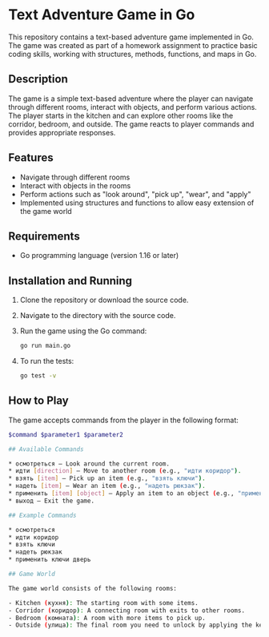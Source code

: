 # Text Adventure Game in Go

This repository contains a text-based adventure game implemented in Go. The game was created as part of a homework assignment to practice basic coding skills, working with structures, methods, functions, and maps in Go.

## Description

The game is a simple text-based adventure where the player can navigate through different rooms, interact with objects, and perform various actions. The player starts in the kitchen and can explore other rooms like the corridor, bedroom, and outside. The game reacts to player commands and provides appropriate responses.

## Features

- Navigate through different rooms
- Interact with objects in the rooms
- Perform actions such as "look around", "pick up", "wear", and "apply"
- Implemented using structures and functions to allow easy extension of the game world

## Requirements

- Go programming language (version 1.16 or later)

## Installation and Running

1. Clone the repository or download the source code.
2. Navigate to the directory with the source code.
3. Run the game using the Go command:

    ```sh
    go run main.go
    ```

4. To run the tests:

    ```sh
    go test -v
    ```

## How to Play

The game accepts commands from the player in the following format:

```sh
$command $parameter1 $parameter2

## Available Commands

* осмотреться — Look around the current room.
* идти [direction] — Move to another room (e.g., "идти коридор").
* взять [item] — Pick up an item (e.g., "взять ключи").
* надеть [item] — Wear an item (e.g., "надеть рюкзак").
* применить [item] [object] — Apply an item to an object (e.g., "применить ключи дверь").
* выход — Exit the game.

## Example Commands

* осмотреться
* идти коридор
* взять ключи
* надеть рюкзак
* применить ключи дверь

## Game World

The game world consists of the following rooms:

- Kitchen (кухня): The starting room with some items.
- Corridor (коридор): A connecting room with exits to other rooms.
- Bedroom (комната): A room with more items to pick up.
- Outside (улица): The final room you need to unlock by applying the keys to the door.